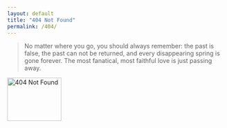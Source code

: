 ```yaml
---
layout: default
title: "404 Not Found"
permalink: /404/
---
```


<blockquote>No matter where you go, you should always remember: the past is false, the past can not be returned, and every disappearing spring is gone forever. The most fanatical, most faithful love is just passing away.</blockquote>

<img loading="eager" src="//panzhifei.fun/img/error_code/404.jpg" alt="404 Not Found" width="125" height="100">

